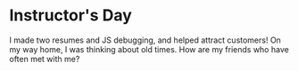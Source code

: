 # Instructor's Day
I made two resumes and JS debugging, and helped attract customers!
On my way home, I was thinking about old times. How are my friends who have often met with me?
